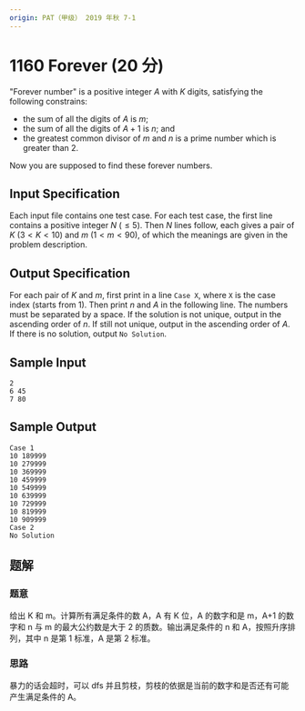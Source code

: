```yaml
---
origin: PAT（甲级） 2019 年秋 7-1
---
```


# 1160 Forever (20 分)

"Forever number" is a positive integer $A$ with $K$ digits, satisfying the following constrains:

- the sum of all the digits of $A$ is $m$;
- the sum of all the digits of $A+1$ is $n$; and
- the greatest common divisor of $m$ and $n$ is a prime number which is greater than 2.

Now you are supposed to find these forever numbers.

## Input Specification

Each input file contains one test case. For each test case, the first line contains a positive integer $N$ ($≤5$). Then $N$ lines follow, each gives a pair of $K$ ($3<K<10$) and $m$ ($1< m <90$), of which the meanings are given in the problem description.

## Output Specification

For each pair of $K$ and $m$, first print in a line `Case X`, where `X` is the case index (starts from 1). Then print $n$ and $A$ in the following line. The numbers must be separated by a space. If the solution is not unique, output in the ascending order of $n$. If still not unique, output in the ascending order of $A$. If there is no solution, output `No Solution`.

## Sample Input

    2
    6 45
    7 80

## Sample Output

    Case 1
    10 189999
    10 279999
    10 369999
    10 459999
    10 549999
    10 639999
    10 729999
    10 819999
    10 909999
    Case 2
    No Solution

## 题解

### 题意

给出 K 和 m。计算所有满足条件的数 A，A 有 K 位，A 的数字和是 m，A+1 的数字和 n 与 m 的最大公约数是大于 2 的质数。输出满足条件的 n 和 A，按照升序排列，其中 n 是第 1 标准，A 是第 2 标准。

### 思路

暴力的话会超时，可以 dfs 并且剪枝，剪枝的依据是当前的数字和是否还有可能产生满足条件的 A。
